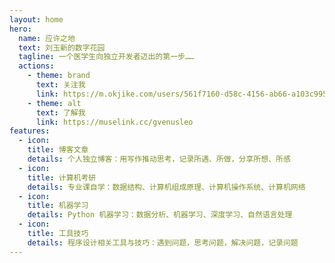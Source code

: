 ```yaml
---
layout: home
hero:
  name: 应许之地
  text: 刘玉新的数字花园
  tagline: 一个医学生向独立开发者迈出的第一步……
  actions:
    - theme: brand
      text: 关注我
      link: https://m.okjike.com/users/561f7160-d58c-4156-ab66-a103c9955e52
    - theme: alt
      text: 了解我
      link: https://muselink.cc/gvenusleo
features:
  - icon:
    title: 博客文章
    details: 个人独立博客：用写作推动思考，记录所遇、所做，分享所想、所感
  - icon: 
    title: 计算机考研
    details: 专业课自学：数据结构、计算机组成原理、计算机操作系统、计算机网络
  - icon: 
    title: 机器学习
    details: Python 机器学习：数据分析、机器学习、深度学习、自然语言处理
  - icon: 
    title: 工具技巧
    details: 程序设计相关工具与技巧：遇到问题，思考问题，解决问题，记录问题
---
```

